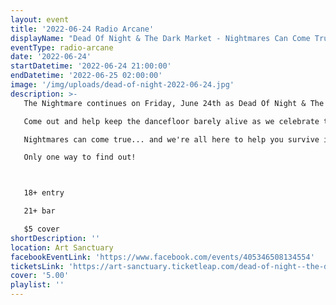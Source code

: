 ```yaml
---
layout: event
title: '2022-06-24 Radio Arcane'
displayName: "Dead Of Night & The Dark Market - Nightmares Can Come True..."
eventType: radio-arcane
date: '2022-06-24'
startDatetime: '2022-06-24 21:00:00'
endDatetime: '2022-06-25 02:00:00'
image: '/img/uploads/dead-of-night-2022-06-24.jpg'
description: >-
   The Nightmare continues on Friday, June 24th as Dead Of Night & The Dark Market keep up the monthly grind of dark eclectic music.

   Come out and help keep the dancefloor barely alive as we celebrate the glum drudgery of our dreadful existence.

   Nightmares can come true... and we're all here to help you survive it... or are we?

   Only one way to find out!



   18+ entry

   21+ bar

   $5 cover
shortDescription: ''
location: Art Sanctuary
facebookEventLink: 'https://www.facebook.com/events/405346508134554'
ticketsLink: 'https://art-sanctuary.ticketleap.com/dead-of-night--the-dark-market---nightmares-can-come-true'
cover: '5.00'
playlist: ''
---
```

